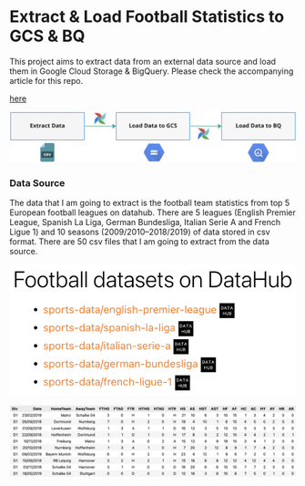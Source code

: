 # Extract & Load Football Statistics to GCS & BQ

This project aims to extract data from an external data source and load them in Google Cloud Storage & BigQuery.
Please check the accompanying article for this repo. 

<a href="https://medium.com/@baluramachandra90/extract-and-load-football-statistics-to-google-cloud-storage-bigquery-with-airflow-1a217227dbd1" target="_blank">here</a>

![](images/workflow_summary.png)


### Data Source
The data that I am going to extract is the football team statistics from top 5 European football leagues on datahub. There are 5 leagues (English Premier League, Spanish La Liga, German Bundesliga, Italian Serie A and French Ligue 1) and 10 seasons (2009/2010–2018/2019) of data stored in csv format. There are 50 csv files that I am going to extract from the data source.

![](images/data_source.png)

![alt text](images/example_data.png)
